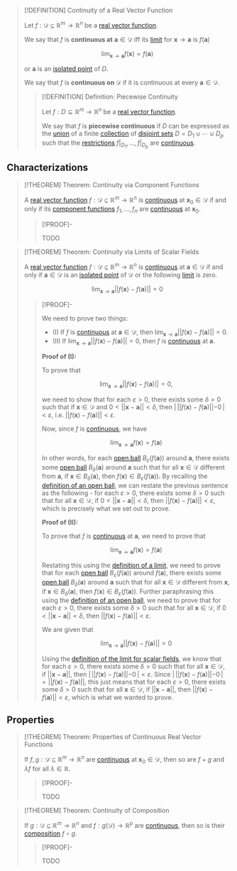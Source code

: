>[!DEFINITION] Continuity of a Real Vector Function
>
>Let $f: \mathcal{D} \subseteq \mathbb{R}^m \to \mathbb{R}^n$ be a [real vector function](Real%20Vector%20Function.md).
>
>We say that $f$ is **continuous at** $\mathbf{a} \in \mathcal{D}$ iff its [limit](Limits%20of%20Real%20Vector%20Functions.md) for $\mathbf{x} \to \mathbf{a}$ is $f(\mathbf{a})$
>
>$$
>\lim_{\mathbf{x} \to \mathbf{a}} f(\mathbf{x}) = f(\mathbf{a})
>$$
>
>or $\mathbf{a}$ is an [isolated point](../../../Topology/Interior,%20Boundary,%20Exterior/Isolated%20Points.md) of $D$.
>
>We say that $f$ is **continuous on** $\mathcal{D}$ if it is continuous at every $\mathbf{a} \in \mathcal{D}$.
>
>>[!DEFINITION] Definition: Piecewise Continuity
>>
>>Let $f: D \subseteq \mathbb{R}^m \to \mathbb{R}^n$ be a [real vector function](Real%20Vector%20Function.md).
>>
>>We say that $f$ is **piecewise continuous** if $D$ can be expressed as the [union](../../../Set%20Theory/Collections/Operations%20with%20Collections.md) of a finite [collection](../../../Set%20Theory/Collections/Collections.md) of [disjoint sets](../../../../Set%20Theory/Disjoint%20Sets.md) $D = D_1 \cup \cdots \cup D_p$ such that the [restrictions](../../Functions/Restriction.md) $f\big|_{D_1},\ldots, f\big|_{D_p}$ are [continuous](Continuity%20of%20Real%20Vector%20Functions.md).
>>
>

## Characterizations

>[!THEOREM] Theorem: Continuity via Component Functions
>
>A [real vector function](Real%20Vector%20Function.md) $f: \mathcal{D} \subseteq \mathbb{R}^m \to \mathbb{R}^n$ is [continuous](Continuity%20of%20Real%20Vector%20Functions.md) at $\mathbf{x}_0 \in \mathcal{D}$ if and only if its [component functions](Real%20Vector%20Function.md) $f_1, \dotsc, f_n$ are [continuous](Continuity%20of%20Real%20Vector%20Functions.md) at $\mathbf{x}_0$.
>
>>[!PROOF]-
>>
>>TODO
>>
>

>[!THEOREM] Theorem: Continuity via Limits of Scalar Fields
>
>A [real vector function](Real%20Vector%20Function.md) $f: \mathcal{D} \subseteq \mathbb{R}^m \to \mathbb{R}^n$ is [continuous](Continuity%20of%20Real%20Vector%20Functions.md) at $\mathbf{a} \in \mathcal{D}$ if and only if $\mathbf{a} \in \mathcal{D}$ is an [isolated point](../../../Topology/Interior,%20Boundary,%20Exterior/Isolated%20Points.md) of $\mathcal{D}$ or the following [limit](Scalar%20Fields/Limits%20of%20Real%20Scalar%20Fields.md) is zero.
>
>$$
>\lim_{\mathbf{x} \to \mathbf{a}} ||f(\mathbf{x}) - f(\mathbf{a})|| = 0
>$$
>
>>[!PROOF]-
>>
>>We need to prove two things:
>>
>>- (I) If $f$ is [continuous](Continuity%20of%20Real%20Vector%20Functions.md) at $\mathbf{a} \in \mathcal{D}$, then $\lim_{\mathbf{x} \to \mathbf{a}} ||f(\mathbf{x}) - f(\mathbf{a})|| = 0$.
>>- (II) If $\lim_{\mathbf{x} \to \mathbf{a}} ||f(\mathbf{x}) - f(\mathbf{a})|| = 0$, then $f$ is [continuous](Continuity%20of%20Real%20Vector%20Functions.md) at $\mathbf{a}$.
>>
>>**Proof of (I):**
>>
>>To prove that
>>
>>$$
>>\lim_{\mathbf{x} \to \mathbf{a}} ||f(\mathbf{x}) - f(\mathbf{a})|| = 0,
>>$$
>>
>>we need to show that for each $\varepsilon \gt 0$, there exists some $\delta \gt 0$ such that if $\mathbf{x} \in \mathcal{D}$ and $0 \lt ||\mathbf{x} - \mathbf{a}|| \lt \delta$, then $| \, ||f(\mathbf{x}) - f(\mathbf{a})|| - 0 \,|\lt \varepsilon$, i.e. $||f(\mathbf{x}) - f(\mathbf{a})||\lt \varepsilon$.
>>
>>Now, since $f$ is [continuous](Continuity%20of%20Real%20Vector%20Functions.md), we have
>>
>>$$
>>\lim_{\mathbf{x} \to \mathbf{a}} f(\mathbf{x}) = f(\mathbf{a})
>>$$
>>
>>In other words, for each [open ball](../The%20Topology%20of%20Euclidean%20Space.md) $B_{\varepsilon}(f(\mathbf{a}))$ around $\mathbf{a}$, there exists some [open ball](../The%20Topology%20of%20Euclidean%20Space.md) $B_{\delta}(\mathbf{a})$ around $\mathbf{a}$ such that for all $\mathbf{x} \in \mathcal{D}$ different from $\mathbf{a}$, if $\mathbf{x} \in B_{\delta}(\mathbf{a})$, then $f(\mathbf{x}) \in B_{\varepsilon}(f(\mathbf{a}))$. By recalling the [definition of an open ball](../../../Topology/Metric%20Spaces/index.md), we can restate the previous sentence as the following - for each $\varepsilon \gt 0$, there exists some $\delta \gt 0$ such that for all $\mathbf{x} \in \mathcal{D}$, if $0 \lt || \mathbf{x} - \mathbf{a} || \lt \delta$, then $|| f(\mathbf{x}) - f(\mathbf{a}) || \lt \varepsilon$, which is precisely what we set out to prove.
>>
>>**Proof of (II):**
>>
>>To prove that $f$ is [continuous](Continuity%20of%20Real%20Vector%20Functions.md) at $\mathbf{a}$, we need to prove that
>>
>>$$
>>\lim_{ \mathbf{x} \to \mathbf{a}} f(\mathbf{x}) = f(\mathbf{a})
>>$$
>>
>>Restating this using the [definition of a limit](Limits%20of%20Real%20Vector%20Functions.md), we need to prove that for each [open ball](../The%20Topology%20of%20Euclidean%20Space.md) $B_{\varepsilon}(f(\mathbf{a}))$ around $f(\mathbf{a})$, there exists some [open ball](../The%20Topology%20of%20Euclidean%20Space.md) $B_{\delta}(\mathbf{a})$ around $\mathbf{a}$ such that for all $\mathbf{x} \in \mathcal{D}$ different from $\mathbf{x}$, if $\mathbf{x} \in B_{\delta}(\mathbf{a})$, then $f(\mathbf{x}) \in B_{\varepsilon}(f(\mathbf{a}))$. Further paraphrasing this using the [definition of an open ball](../../../Topology/Metric%20Spaces/index.md), we need to prove that for each $\varepsilon \gt 0$, there exists some $\delta \gt 0$ such that for all $\mathbf{x} \in \mathcal{D}$, if $0 \lt || \mathbf{x} - \mathbf{a} || \lt \delta$, then $|| f(\mathbf{x}) - f(\mathbf{a}) || \lt \varepsilon$.
>>
>>We are given that
>>
>>$$
>>\lim_{\mathbf{x} \to \mathbf{a}} ||f(\mathbf{x}) - f(\mathbf{a})|| = 0
>>$$
>>
>>Using the [definition of the limit for scalar fields](Scalar%20Fields/Limits%20of%20Real%20Scalar%20Fields.md), we know that for each $\varepsilon \gt 0$, there exists some $\delta \gt 0$ such that for all $\mathbf{x} \in \mathcal{D}$, if $|| \mathbf{x} - \mathbf{a} ||$, then $|\, ||f(\mathbf{x}) - f(\mathbf{a})|| - 0 \,| \lt \varepsilon$. Since $|\, || f(\mathbf{x}) - f(\mathbf{a})|| - 0 \, | = || f(\mathbf{x}) - f(\mathbf{a}) ||$, this just means that for each $\varepsilon \gt 0$, there exists some $\delta \gt 0$ such that for all $\mathbf{x} \in \mathcal{D}$, if $|| \mathbf{x} - \mathbf{a} ||$, then $|| f(\mathbf{x}) - f(\mathbf{a}) || \lt \varepsilon$, which is what we wanted to prove.
>>

## Properties

>[!THEOREM] Theorem: Properties of Continuous Real Vector Functions
>
>If $f,g: \mathcal{D} \subseteq \mathbb{R}^m \to \mathbb{R}^n$ are [continuous](Continuity%20of%20Real%20Vector%20Functions.md) at $\mathbf{x}_0 \in \mathcal{D}$, then so are $f+g$ and $\lambda f$ for all $\lambda \in \mathbb{R}$.
>
> >[!PROOF]-
>>
>>TODO
>>
>

>[!THEOREM] Theorem: Continuity of Composition
>
>If $g: \mathcal{D} \subseteq \mathbb{R}^m \to \mathbb{R}^n$ and $f: g(\mathcal{D}) \to \mathbb{R}^p$ are [continuous](Continuity%20of%20Real%20Vector%20Functions.md), then so is their [composition](../../Functions/Composition.md) $f \circ g$.
>
>>[!PROOF]-
>>
>>TODO
>>
>